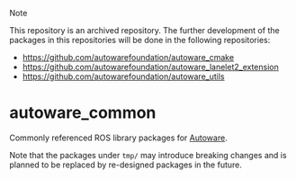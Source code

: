 > [!NOTE]
> This repository is an archived repository. The further development of the packages in this repositories will be done in the following repositories:
>
> - <https://github.com/autowarefoundation/autoware_cmake>
> - <https://github.com/autowarefoundation/autoware_lanelet2_extension>
> - <https://github.com/autowarefoundation/autoware_utils>

# autoware_common

Commonly referenced ROS library packages for [Autoware](https://github.com/autowarefoundation/autoware).

Note that the packages under `tmp/` may introduce breaking changes and is planned to be replaced by re-designed packages in the future.
